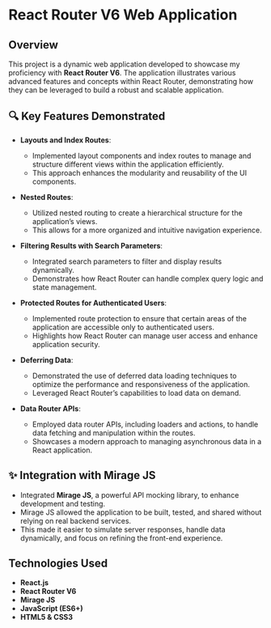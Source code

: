 # React Router V6 Web Application

## Overview

This project is a dynamic web application developed to showcase my proficiency with **React Router V6**. The application illustrates various advanced features and concepts within React Router, demonstrating how they can be leveraged to build a robust and scalable application.

## 🔍 Key Features Demonstrated

- **Layouts and Index Routes**:
  - Implemented layout components and index routes to manage and structure different views within the application efficiently.
  - This approach enhances the modularity and reusability of the UI components.

- **Nested Routes**:
  - Utilized nested routing to create a hierarchical structure for the application’s views.
  - This allows for a more organized and intuitive navigation experience.

- **Filtering Results with Search Parameters**:
  - Integrated search parameters to filter and display results dynamically.
  - Demonstrates how React Router can handle complex query logic and state management.

- **Protected Routes for Authenticated Users**:
  - Implemented route protection to ensure that certain areas of the application are accessible only to authenticated users.
  - Highlights how React Router can manage user access and enhance application security.

- **Deferring Data**:
  - Demonstrated the use of deferred data loading techniques to optimize the performance and responsiveness of the application.
  - Leveraged React Router’s capabilities to load data on demand.

- **Data Router APIs**:
  - Employed data router APIs, including loaders and actions, to handle data fetching and manipulation within the routes.
  - Showcases a modern approach to managing asynchronous data in a React application.

## ✨ Integration with Mirage JS

- Integrated **Mirage JS**, a powerful API mocking library, to enhance development and testing.
- Mirage JS allowed the application to be built, tested, and shared without relying on real backend services.
- This made it easier to simulate server responses, handle data dynamically, and focus on refining the front-end experience.

## Technologies Used

- **React.js**
- **React Router V6**
- **Mirage JS**
- **JavaScript (ES6+)**
- **HTML5 & CSS3**
